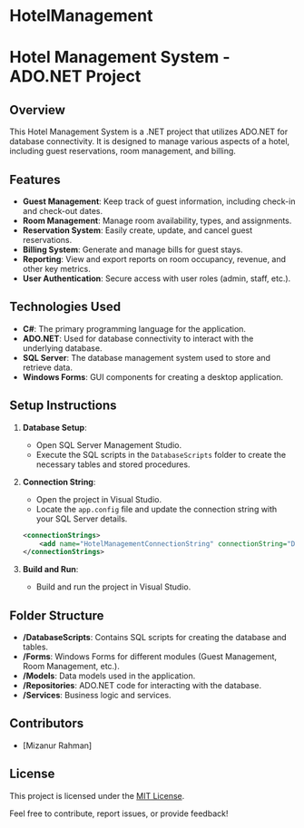 # HotelManagement

# Hotel Management System - ADO.NET Project

## Overview
This Hotel Management System is a .NET project that utilizes ADO.NET for database connectivity. It is designed to manage various aspects of a hotel, including guest reservations, room management, and billing.

## Features
- **Guest Management**: Keep track of guest information, including check-in and check-out dates.
- **Room Management**: Manage room availability, types, and assignments.
- **Reservation System**: Easily create, update, and cancel guest reservations.
- **Billing System**: Generate and manage bills for guest stays.
- **Reporting**: View and export reports on room occupancy, revenue, and other key metrics.
- **User Authentication**: Secure access with user roles (admin, staff, etc.).

## Technologies Used
- **C#**: The primary programming language for the application.
- **ADO.NET**: Used for database connectivity to interact with the underlying database.
- **SQL Server**: The database management system used to store and retrieve data.
- **Windows Forms**: GUI components for creating a desktop application.

## Setup Instructions
1. **Database Setup**:
    - Open SQL Server Management Studio.
    - Execute the SQL scripts in the `DatabaseScripts` folder to create the necessary tables and stored procedures.

2. **Connection String**:
    - Open the project in Visual Studio.
    - Locate the `app.config` file and update the connection string with your SQL Server details.

    ```xml
    <connectionStrings>
        <add name="HotelManagementConnectionString" connectionString="Data Source=YOUR_SERVER;Initial Catalog=HotelManagementDB;Integrated Security=True" providerName="System.Data.SqlClient" />
    </connectionStrings>
    ```

3. **Build and Run**:
    - Build and run the project in Visual Studio.

## Folder Structure
- **/DatabaseScripts**: Contains SQL scripts for creating the database and tables.
- **/Forms**: Windows Forms for different modules (Guest Management, Room Management, etc.).
- **/Models**: Data models used in the application.
- **/Repositories**: ADO.NET code for interacting with the database.
- **/Services**: Business logic and services.

## Contributors
- [Mizanur Rahman]

## License
This project is licensed under the [MIT License](LICENSE).

Feel free to contribute, report issues, or provide feedback!
